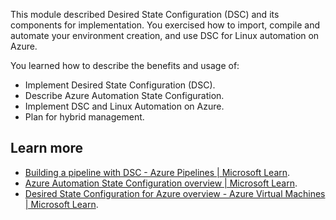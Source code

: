 This module described Desired State Configuration (DSC) and its components for implementation. You exercised how to import, compile and automate your environment creation, and use DSC for Linux automation on Azure.

You learned how to describe the benefits and usage of:

 -  Implement Desired State Configuration (DSC).
 -  Describe Azure Automation State Configuration.
 -  Implement DSC and Linux Automation on Azure.
 -  Plan for hybrid management.

## Learn more

 -  [Building a pipeline with DSC - Azure Pipelines \| Microsoft Learn](/azure/devops/pipelines/release/dsc-cicd?view=azure-devops).
 -  [Azure Automation State Configuration overview \| Microsoft Learn](/azure/automation/automation-dsc-overview).
 -  [Desired State Configuration for Azure overview - Azure Virtual Machines \| Microsoft Learn](/azure/virtual-machines/extensions/dsc-overview).
